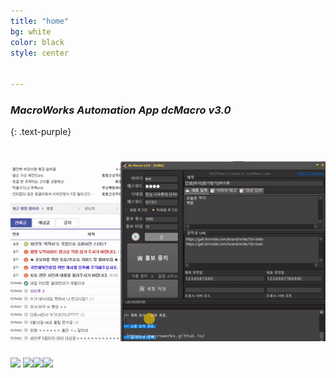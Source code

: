 ```yaml
---
title: "home"
bg: white
color: black
style: center


---
```


### *MacroWorks Automation App  dcMacro v3.0*
{: .text-purple}

<span class="fa-stack subtlecircle" style="font-size:100px; background:rgba(255,166,0,0.1)">
  <i class="fa fa-circle fa-stack-2x text-white"></i>
  <i class="fa fa-bicycle fa-stack-1x text-orange"></i>
</span>

# ![dcMacro](img/dcMacro.gif)

![](<https://img.shields.io/badge/Version-3.0-brightgreen.svg>) ![](<https://img.shields.io/badge/License-1Copy-red.svg>)![](<https://img.shields.io/badge/Windows-7--10-blue.svg>)![](<https://img.shields.io/badge/Windows-32%2C64Bit-orange.svg>)

